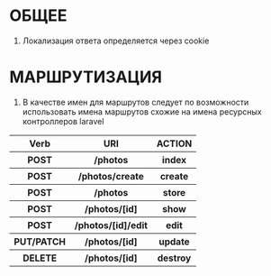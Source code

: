 # ОБЩЕЕ

1. Локализация ответа определяется через cookie

# МАРШРУТИЗАЦИЯ

1. В качестве имен для маршрутов следует по возможности использовать имена маршрутов схожие на имена ресурсных контроллеров laravel


<table>
    <tr>
        <th>Verb</th>
        <th>URI</th>
        <th>ACTION</th>
    </tr>
    <tr>
        <th>POST</th>
        <th>/photos</th>
        <th>index</th>
    </tr>
    <tr>
        <th>POST</th>
        <th>/photos/create</th>
        <th>create</th>
    </tr>
    <tr>
        <th>POST</th>
        <th>/photos</th>
        <th>store</th>
    </tr>
    <tr>
        <th>POST</th>
        <th>/photos/[id]</th>
        <th>show</th>
    </tr>
    <tr>
        <th>POST</th>
        <th>/photos/[id]/edit</th>
        <th>edit</th>
    </tr>
    <tr>
        <th>PUT/PATCH</th>
        <th>/photos/[id]</th>
        <th>update</th>
    </tr>
    <tr>
        <th>DELETE</th>
        <th>/photos/[id]</th>
        <th>destroy</th>
    </tr>
</table>